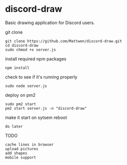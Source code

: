 # discord-draw
Basic drawing application for Discord users.

git clone

    git clone https://github.com/Mattwen/discord-draw.git
    cd discord-draw
    sudo chmod +x server.js
    

install required npm packages

    npm install
    
check to see if it's running properly

    sudo node server.js
    
    
deploy on pm2

    sudo pm2 start
    pm2 start server.js -n "discord-draw"
    
    
make it start on sytsem reboot
    
    do later
    
TODO

    cache lines in browser
    upload pictures
    add shapes
    mobile support
    
    
    
    
